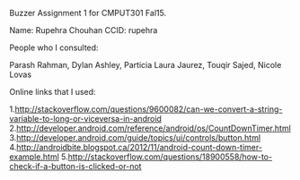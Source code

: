 
Buzzer
Assignment 1 for CMPUT301 Fal15.

Name: Rupehra Chouhan CCID: rupehra

People who I consulted:

Parash Rahman, Dylan Ashley, Particia Laura Jaurez, Touqir Sajed, Nicole Lovas

Online links that I used:

1.http://stackoverflow.com/questions/9600082/can-we-convert-a-string-variable-to-long-or-viceversa-in-android
2.http://developer.android.com/reference/android/os/CountDownTimer.html
3.http://developer.android.com/guide/topics/ui/controls/button.html
4.http://androidbite.blogspot.ca/2012/11/android-count-down-timer-example.html
5.http://stackoverflow.com/questions/18900558/how-to-check-if-a-button-is-clicked-or-not

